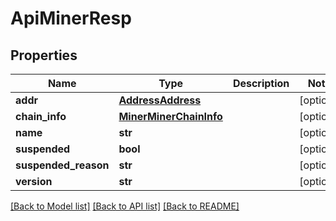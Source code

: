 # ApiMinerResp

## Properties
Name | Type | Description | Notes
------------ | ------------- | ------------- | -------------
**addr** | [**AddressAddress**](AddressAddress.md) |  | [optional] 
**chain_info** | [**MinerMinerChainInfo**](MinerMinerChainInfo.md) |  | [optional] 
**name** | **str** |  | [optional] 
**suspended** | **bool** |  | [optional] 
**suspended_reason** | **str** |  | [optional] 
**version** | **str** |  | [optional] 

[[Back to Model list]](../README.md#documentation-for-models) [[Back to API list]](../README.md#documentation-for-api-endpoints) [[Back to README]](../README.md)

